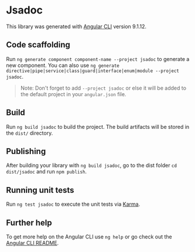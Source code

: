 # Jsadoc

This library was generated with [Angular CLI](https://github.com/angular/angular-cli) version 9.1.12.

## Code scaffolding

Run `ng generate component component-name --project jsadoc` to generate a new component. You can also use `ng generate directive|pipe|service|class|guard|interface|enum|module --project jsadoc`.
> Note: Don't forget to add `--project jsadoc` or else it will be added to the default project in your `angular.json` file. 

## Build

Run `ng build jsadoc` to build the project. The build artifacts will be stored in the `dist/` directory.

## Publishing

After building your library with `ng build jsadoc`, go to the dist folder `cd dist/jsadoc` and run `npm publish`.

## Running unit tests

Run `ng test jsadoc` to execute the unit tests via [Karma](https://karma-runner.github.io).

## Further help

To get more help on the Angular CLI use `ng help` or go check out the [Angular CLI README](https://github.com/angular/angular-cli/blob/master/README.md).
